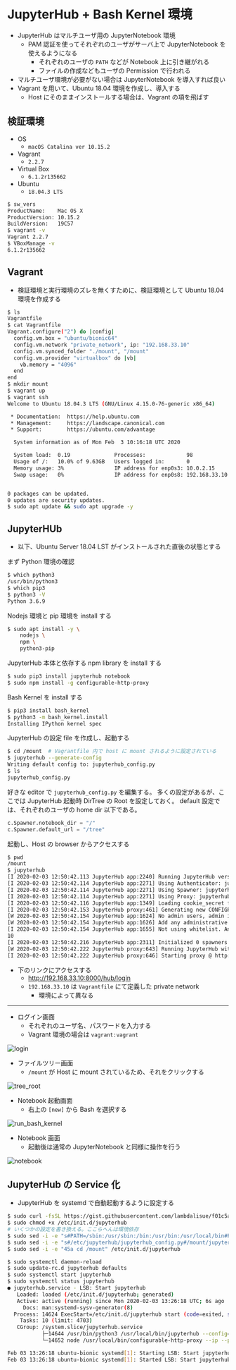 # JupyterHub + Bash Kernel 環境

- JupyterHub はマルチユーザ用の JupyterNotebook 環境
  - PAM 認証を使ってそれぞれのユーザがサーバ上で JupyterNotebook を使えるようになる
    - それぞれのユーザの `PATH` などが Notebook 上に引き継がれる
    - ファイルの作成などもユーザの Permission で行われる
- マルチユーザ環境が必要がない場合は JupyterNotebook を導入すれば良い
- Vagrant を用いて、Ubuntu 18.04 環境を作成し、導入する
  - Host にそのままインストールする場合は、Vagrant の項を飛ばす

## 検証環境

- OS
  - `macOS Catalina ver 10.15.2`
- Vagrant
  - `2.2.7`
- Virtual Box
  - `6.1.2r135662`
- Ubuntu
  - `18.04.3 LTS`

```bash
$ sw_vers
ProductName:	Mac OS X
ProductVersion:	10.15.2
BuildVersion:	19C57
$ vagrant -v
Vagrant 2.2.7
$ VBoxManage -v
6.1.2r135662
```

## Vagrant

- 検証環境と実行環境のズレを無くすために、検証環境として Ubuntu 18.04 環境を作成する

```bash
$ ls
Vagrantfile
$ cat Vagrantfile
Vagrant.configure("2") do |config|
  config.vm.box = "ubuntu/bionic64"
  config.vm.network "private_network", ip: "192.168.33.10"
  config.vm.synced_folder "./mount", "/mount"
  config.vm.provider "virtualbox" do |vb|
    vb.memory = "4096"
  end
end
$ mkdir mount
$ vagrant up
$ vagrant ssh
Welcome to Ubuntu 18.04.3 LTS (GNU/Linux 4.15.0-76-generic x86_64)

 * Documentation:  https://help.ubuntu.com
 * Management:     https://landscape.canonical.com
 * Support:        https://ubuntu.com/advantage

  System information as of Mon Feb  3 10:16:18 UTC 2020

  System load:  0.19              Processes:             98
  Usage of /:   10.0% of 9.63GB   Users logged in:       0
  Memory usage: 3%                IP address for enp0s3: 10.0.2.15
  Swap usage:   0%                IP address for enp0s8: 192.168.33.10


0 packages can be updated.
0 updates are security updates.
$ sudo apt update && sudo apt upgrade -y
```

## JupyterHUb

- 以下、Ubuntu Server 18.04 LST がインストールされた直後の状態とする

まず Python 環境の確認

```bash
$ which python3
/usr/bin/python3
$ which pip3
$ python3 -V
Python 3.6.9
```

Nodejs 環境と pip 環境を install する

```bash
$ sudo apt install -y \
    nodejs \
    npm \
    python3-pip
```

JupyterHub 本体と依存する npm library を install する

```bash
$ sudo pip3 install jupyterhub notebook
$ sudo npm install -g configurable-http-proxy
```

Bash Kernel を install する

```bash
$ pip3 install bash_kernel
$ python3 -m bash_kernel.install
Installing IPython kernel spec
```

JupyterHub の設定 file を作成し、起動する

```bash
$ cd /mount  # Vagrantfile 内で host に mount されるように設定されている
$ jupyterhub --generate-config
Writing default config to: jupyterhub_config.py
$ ls
jupyterhub_config.py
```

好きな editor で `jupyterhub_config.py` を編集する。
多くの設定があるが、ここでは JupyterHub 起動時 DirTree の Root を設定しておく。
default 設定では、それぞれのユーザの home dir 以下である。

```python
c.Spawner.notebook_dir = "/"
c.Spawner.default_url = "/tree"
```

起動し、Host の browser からアクセスする

```bash
$ pwd
/mount
$ jupyterhub
[I 2020-02-03 12:50:42.113 JupyterHub app:2240] Running JupyterHub version 1.1.0
[I 2020-02-03 12:50:42.114 JupyterHub app:2271] Using Authenticator: jupyterhub.auth.PAMAuthenticator-1.1.0
[I 2020-02-03 12:50:42.114 JupyterHub app:2271] Using Spawner: jupyterhub.spawner.LocalProcessSpawner-1.1.0
[I 2020-02-03 12:50:42.114 JupyterHub app:2271] Using Proxy: jupyterhub.proxy.ConfigurableHTTPProxy-1.1.0
[I 2020-02-03 12:50:42.116 JupyterHub app:1349] Loading cookie_secret from /mount/jupyterhub_cookie_secret
[I 2020-02-03 12:50:42.153 JupyterHub proxy:461] Generating new CONFIGPROXY_AUTH_TOKEN
[W 2020-02-03 12:50:42.154 JupyterHub app:1624] No admin users, admin interface will be unavailable.
[W 2020-02-03 12:50:42.154 JupyterHub app:1626] Add any administrative users to `c.Authenticator.admin_users` in config.
[I 2020-02-03 12:50:42.154 JupyterHub app:1655] Not using whitelist. Any authenticated user will be allowed.
10
[I 2020-02-03 12:50:42.216 JupyterHub app:2311] Initialized 0 spawners in 0.007 seconds
[W 2020-02-03 12:50:42.222 JupyterHub proxy:643] Running JupyterHub without SSL.  I hope there is SSL termination happening somewhere else...
[I 2020-02-03 12:50:42.222 JupyterHub proxy:646] Starting proxy @ http://:8000
```

- 下のリンクにアクセスする
  - http://192.168.33.10:8000/hub/login
  - `192.168.33.10` は `Vagrantfile` にて定義した private network
    - 環境によって異なる

---

- ログイン画面
  - それぞれのユーザ名、パスワードを入力する
  - Vagrant 環境の場合は `vagrant:vagrant`

![login](./img/login.png)

- ファイルツリー画面
  - `/mount` が Host に mount されているため、それをクリックする

![tree_root](./img/tree_root.png)

- Notebook 起動画面
  - 右上の `[new]` から Bash を選択する

![run_bash_kernel](./img/run_bash_kernel.png)

- Notebook 画面
  - 起動後は通常の JupyterNotebook と同様に操作を行う

![notebook](./img/notebook.png)

## JupyterHub の Service 化

- JupyterHub を systemd で自動起動するように設定する

```bash
$ sudo curl -fsSL https://gist.githubusercontent.com/lambdalisue/f01c5a65e81100356379/raw/ecf427429f07a6c2d6c5c42198cc58d4e332b425/jupyterhub -o /etc/init.d/jupyterhub
$ sudo chmod +x /etc/init.d/jupyterhub
# いくつかの設定を書き換える。ここらへんは環境依存
$ sudo sed -i -e "s#PATH=/sbin:/usr/sbin:/bin:/usr/bin:/usr/local/bin#PATH=$(echo $PATH)#g" /etc/init.d/jupyterhub
$ sudo sed -i -e "s#/etc/jupyterhub/jupyterhub_config.py#/mount/jupyterhub_config.py#g" /etc/init.d/jupyterhub
$ sudo sed -i -e "45a cd /mount" /etc/init.d/jupyterhub

$ sudo systemctl daemon-reload
$ sudo update-rc.d jupyterhub defaults
$ sudo systemctl start jupyterhub
$ sudo systemctl status jupyterhub
● jupyterhub.service - LSB: Start jupyterhub
   Loaded: loaded (/etc/init.d/jupyterhub; generated)
   Active: active (running) since Mon 2020-02-03 13:26:18 UTC; 6s ago
     Docs: man:systemd-sysv-generator(8)
  Process: 14624 ExecStart=/etc/init.d/jupyterhub start (code=exited, status=0/SUCCESS)
    Tasks: 10 (limit: 4703)
   CGroup: /system.slice/jupyterhub.service
           ├─14644 /usr/bin/python3 /usr/local/bin/jupyterhub --config=/mount/jupyterhub_config.py
           └─14652 node /usr/local/bin/configurable-http-proxy --ip --port 8000 --api-ip 127.0.0.1 --api-port 8001 --error-target http://127.0.0.1:8081/hub/error

Feb 03 13:26:18 ubuntu-bionic systemd[1]: Starting LSB: Start jupyterhub...
Feb 03 13:26:18 ubuntu-bionic systemd[1]: Started LSB: Start jupyterhub.
```

